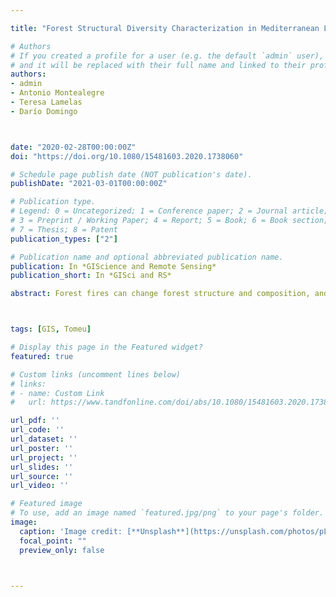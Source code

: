 ```yaml
---

title: "Forest Structural Diversity Characterization in Mediterranean Landscapes Affected 	by Fires Using Airborne Laser Scanning Data Forest Structural Diversity Characterization in Mediterranean Landscapes a Afected by Fires Using 	Airborne Laser Scanning Data"

# Authors
# If you created a profile for a user (e.g. the default `admin` user), write the username (folder name) here 
# and it will be replaced with their full name and linked to their profile.
authors:
- admin
- Antonio Montealegre
- Teresa Lamelas
- Darío Domingo



date: "2020-02-28T00:00:00Z"
doi: "https://doi.org/10.1080/15481603.2020.1738060"

# Schedule page publish date (NOT publication's date).
publishDate: "2021-03-01T00:00:00Z"

# Publication type.
# Legend: 0 = Uncategorized; 1 = Conference paper; 2 = Journal article;
# 3 = Preprint / Working Paper; 4 = Report; 5 = Book; 6 = Book section;
# 7 = Thesis; 8 = Patent
publication_types: ["2"]

# Publication name and optional abbreviated publication name.
publication: In *GIScience and Remote Sensing*
publication_short: In *GISci and RS*

abstract: Forest fires can change forest structure and composition, and low-density Airborne Laser Scanning (ALS) can be a valuable tool for evaluating post-fire vegetation response. The aim of this study is to analyze the structural diversity differences in Mediterranean Pinus halepensis Mill. forests affected by wildfires on different dates from 1986 to 2009. Several types of ALS metrics, such as the Light Detection and Ranging (LiDAR) Height Diversity Index (LHDI), the LiDAR Height Evenness Index (LHEI), and vertical and horizontal continuity of vegetation, as well as topographic metrics, were obtained in raster format from low point density data. In order to map burned and unburned areas, differentiate fire occurrence dates, and distinguish between old and more recent fires, a sample of pixels was previously selected to assess the existence of differences in forest structure using the Kruskal–Wallis test. Then, k-nearest neighbors algorithm (k-NN), support vector machine (SVM) and random forest (RF) classifiers were compared to select the most accurate technique. The results showed that, in more recent fires, around 70% of the laser returns came from grass and shrub layers, yielding low LHDI and LHEI values (0.37–0.65 and 0.28–0.46, respectively). In contrast, the areas burned more than 20 years ago had higher LHDI and LHEI values due to the growth of the shrub and tree strata. The classification of burned and unburned areas yielded an overall accuracy of 89.64% using the RF method. SVM was the best classifier for identifying the structural differences between fires occurring on different dates, with an overall accuracy of 68.79%. Furthermore, SVM yielded an overall accuracy of 75.49% for the classification between old and more recent fires.Forest fires can change forest structure and composition, and low-density Airborne Laser Scanning (ALS) can be a valuable tool for evaluating post-fire vegetation response. The aim of this study is to analyze the structural diversity differences in Mediterranean Pinus halepensis Mill. forests affected by wildfires on different dates from 1986 to 2009. Several types of ALS metrics, such as the Light Detection and Ranging (LiDAR) Height Diversity Index (LHDI), the LiDAR Height Evenness Index (LHEI), and vertical and horizontal continuity of vegetation, as well as topographic metrics, were obtained in raster format from low point density data. In order to map burned and unburned areas, differentiate fire occurrence dates, and distinguish between old and more recent fires, a sample of pixels was previously selected to assess the existence of differences in forest structure using the Kruskal–Wallis test. Then, k-nearest neighbors algorithm (k-NN), support vector machine (SVM) and random forest (RF) classifiers were compared to select the most accurate technique. The results showed that, in more recent fires, around 70% of the laser returns came from grass and shrub layers, yielding low LHDI and LHEI values (0.37–0.65 and 0.28–0.46, respectively). In contrast, the areas burned more than 20 years ago had higher LHDI and LHEI values due to the growth of the shrub and tree strata. The classification of burned and unburned areas yielded an overall accuracy of 89.64% using the RF method. SVM was the best classifier for identifying the structural differences between fires occurring on different dates, with an overall accuracy of 68.79%. Furthermore, SVM yielded an overall accuracy of 75.49% for the classification between old and more recent fires.



tags: [GIS, Tomeu]

# Display this page in the Featured widget?
featured: true

# Custom links (uncomment lines below)
# links:
# - name: Custom Link
#   url: https://www.tandfonline.com/doi/abs/10.1080/15481603.2020.1738060?journalCode=tgrs20

url_pdf: ''
url_code: ''
url_dataset: ''
url_poster: ''
url_project: ''
url_slides: ''
url_source: ''
url_video: ''

# Featured image
# To use, add an image named `featured.jpg/png` to your page's folder. 
image:
  caption: 'Image credit: [**Unsplash**](https://unsplash.com/photos/pLCdAaMFLTE)'
  focal_point: ""
  preview_only: false



---
```



